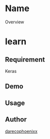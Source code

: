 Name
====

Overview

# learn

## Requirement
Keras

## Demo

## Usage

## Author

[darecophoenixx](https://github.com/darecophoenixx)
